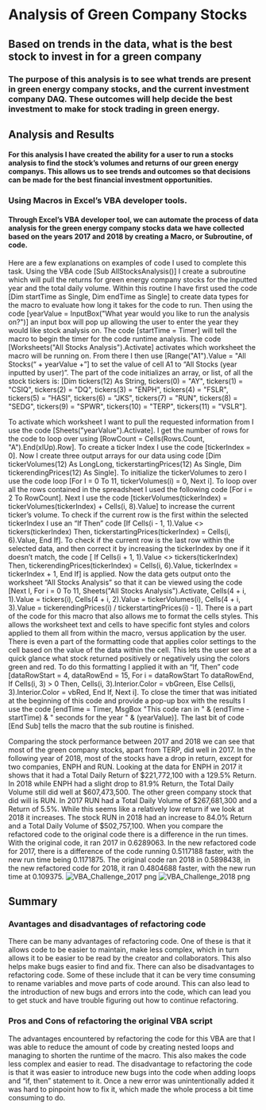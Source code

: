 # Analysis of Green Company Stocks

## Based on trends in the data, what is the best stock to invest in for a green company

### The purpose of this analysis is to see what trends are present in green energy company stocks, and the current investment company DAQ. These outcomes will help decide the best investment to make for stock trading in green energy.

## Analysis and Results

#### For this analysis I have created the ability for a user to run a stocks analysis to find the stock’s volumes and returns of our green energy companys. This allows us to see trends and outcomes so that decisions can be made for the best financial investment opportunities. 

### Using Macros in Excel’s VBA developer tools.

#### Through Excel’s VBA developer tool, we can automate the process of data analysis for the green energy company stocks data we have collected based on the years 2017 and 2018 by creating a Macro, or Subroutine, of code. 
  Here are a few explanations on examples of code I used to complete this task. Using the VBA code [Sub AllStocksAnalysis()] I create a subroutine which will pull the returns for green energy company stocks for the inputted year and the total daily volume. Within this routine I have first used the code [Dim startTime as Single, Dim endTime as Single] to create data types for the macro to evaluate how long it takes for the code to run. Then using the code [yearValue = InputBox("What year would you like to run the analysis on?")] an input box will pop up allowing the user to enter the year they would like stock analysis on. The code [startTime = Timer] will tell the macro to begin the timer for the code runtime analysis. The code [Worksheets("All Stocks Analysis").Activate] activates which worksheet the macro will be running on. From there I then use [Range("A1").Value = "All Stocks(“ + yearValue +”] to set the value of cell A1 to “All Stocks (year inputted by user)”. The part of the code initializes an array, or list, of all the stock tickers is: [Dim tickers(12) As String, tickers(0) = "AY", tickers(1) = "CSIQ", tickers(2) = "DQ", tickers(3) = "ENPH", tickers(4) = "FSLR", tickers(5) = "HASI", tickers(6) = "JKS",  tickers(7) = "RUN",  tickers(8) = "SEDG", tickers(9) = "SPWR", tickers(10) = "TERP", tickers(11) = "VSLR"].

To activate which worksheet I want to pull the requested information from I use the code [Sheets("yearValue").Activate]. I get the number of rows for the code to loop over using [RowCount = Cells(Rows.Count, "A").End(xlUp).Row]. To create a ticker Index I use the code [tickerIndex = 0]. Now I create three output arrays for our data using code [Dim tickerVolumes(12) As LongLong, tickerstartingPrices(12) As Single, Dim tickerendingPrices(12) As Single].  To initialize the tickerVolumes to zero I use the code loop [For I = 0 To 11, tickerVolumes(i) = 0, Next i]. To loop over all the rows contained in the spreadsheet I used the following code [For i = 2 To RowCount]. Next I use the code [tickerVolumes(tickerIndex) = tickerVolumes(tickerIndex) + Cells(i, 8).Value]  to increase the current ticker’s volume. To check if the current row is the first within the selected tickerIndex I use an “If Then” code [If Cells(i - 1, 1).Value <> tickers(tickerIndex) Then, tickerstartingPrices(tickerIndex) = Cells(i, 6).Value,  End If].  To check if the current row is the last row within the selected data, and then correct it by increasing the tickerIndex by one if it doesn’t match, the code [ If Cells(i + 1, 1).Value <> tickers(tickerIndex) Then, tickerendingPrices(tickerIndex) = Cells(i, 6).Value, tickerIndex = tickerIndex + 1, End If] is applied.
Now the data gets output onto the worksheet “All Stocks Analysis” so that it can be viewed using the code [Next I, For i = 0 To 11, Sheets("All Stocks Analysis").Activate, Cells(4 + i, 1).Value = tickers(i), Cells(4 + i, 2).Value = tickerVolumes(i),  Cells(4 + i, 3).Value = tickerendingPrices(i) / tickerstartingPrices(i) - 1]. There is a part of the code for this macro that also allows me to format the cells styles. This allows the worksheet text and cells to have specific font styles and colors applied to them all from within the macro, versus application by the user. There is even a part of the formatting code that applies color settings to the cell based on the value of the data within the cell. This lets the user see at a quick glance what stock returned positively or negatively using the colors green and red. To do this formatting I applied it with an “If, Then” code [dataRowStart = 4, dataRowEnd = 15, For i = dataRowStart To dataRowEnd, If Cells(i, 3) > 0 Then,  Cells(i, 3).Interior.Color = vbGreen, Else Cells(i, 3).Interior.Color = vbRed, End If,  Next i]. To close the timer that was initiated at the beginning of this code and provide a pop-up box with the results I use the code [endTime = Timer, MsgBox "This code ran in " & (endTime - startTime) & " seconds for the year " & (yearValue)]. The last bit of code [End Sub] tells the macro that the sub routine is finished.

Comparing the stock performance between 2017 and 2018 we can see that most of the green company stocks, apart from TERP, did well in 2017. In the following year of 2018, most of the stocks have a drop in return, except for two companies, ENPH and RUN. Looking at the data for ENPH in 2017 it shows that it had a Total Daily Return of $221,772,100 with a 129.5% Return. In 2018 while ENPH had a slight drop to 81.9% Return, the Total Daily Volume still did well at $607,473,500.  The other green company stock that did will is RUN. In 2017 RUN had a Total Daily Volume of $267,681,300 and a Return of 5.5%. While this seems like a relatively low return if we look at 2018 it increases. The stock RUN in 2018 had an increase to 84.0% Return and a Total Daily Volume of $502,757,100.
When you compare the refactored code to the original code there is a difference in the run times. With the original code, it ran 2017 in 0.6289063. In the new refactored code for 2017, there is a difference of the code running 0.5117188 faster, with the new run time being 0.1171875. The original code ran 2018 in 0.5898438, in the new refactored code for 2018, it ran 0.4804688 faster, with the new run time at 0.109375. 
![VBA_Challenge_2017 png](https://user-images.githubusercontent.com/103263248/170134443-bc2e63bf-6dc1-46f4-b917-379b5ec9cf63.png)
![VBA_Challenge_2018 png](https://user-images.githubusercontent.com/103263248/170134449-579dd8c4-315e-46b6-ada4-91e183382c15.png)



## Summary

### Avantages and disadvantages of refactoring code
  There can be many advantages of refactoring code. One of these is that it allows code to be easier to maintain, make less complex, which in turn allows it to be easier to be read by the creator and collaborators. This also helps make bugs easier to find and fix. 
There can also be disadvantages to refactoring code. Some of these include that it can be very time consuming to rename variables and move parts of code around. This can also lead to the introduction of new bugs and errors into the code, which can lead you to get stuck and have trouble figuring out how to continue refactoring.

### Pros and Cons of refactoring the original VBA script
  The advantages encountered by refactoring the code for this VBA are that I was able to reduce the amount of code by creating nested loops and managing to shorten the runtime of the macro. This also makes the code less complex and easier to read. The disadvantage to refactoring the code is that it was easier to introduce new bugs into the code when adding loops and “if, then” statement to it. Once a new error was unintentionally added it was hard to pinpoint how to fix it, which made the whole process a bit time consuming to do. 

